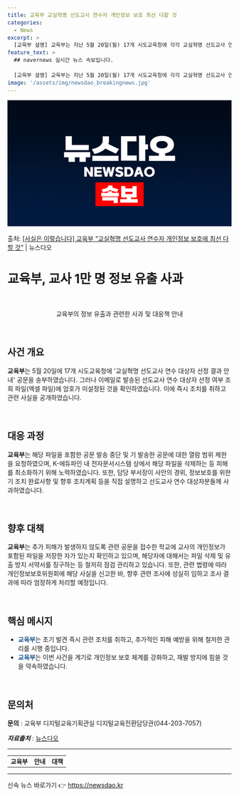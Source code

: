 ```yaml
---
title: 교육부 교실혁명 선도교사 연수자 개인정보 보호 최선 다할 것
categories:
  - News
excerpt: >
  [교육부 설명] 교육부는 지난 5월 20일(월) 17개 시도교육청에 각각 교실혁명 선도교사 연수 대상자 선정…
feature_text: >
  ## navernews 실시간 뉴스 속보입니다.

  [교육부 설명] 교육부는 지난 5월 20일(월) 17개 시도교육청에 각각 교실혁명 선도교사 연수 대상자 선정…
image: '/assets/img/newsdao_breakingnews.jpg'
---
```


![뉴스다오 속보](/assets/img/newsdao_breakingnews.jpg)

<p>출처: <a href="https://newsdao.kr/3934" rel="dofollow">[사실은 이렇습니다] 교육부 “교실혁명 선도교사 연수자 개인정보 보호에 최선 다할 것”</a> | 뉴스다오</p>

<h1>교육부, 교사 1만 명 정보 유출 사과</h1>
<p data-ke-size="size16">&nbsp;</p>
<p style="text-align: center;" data-ke-size="size16">교육부의 정보 유출과 관련한 사과 및 대응책 안내</p>
<p data-ke-size="size16">&nbsp;</p>
<h2 data-ke-size="size26">사건 개요</h2>
<p><b>교육부</b>는 5월 20일에 17개 시도교육청에 '교실혁명 선도교사 연수 대상자 선정 결과 안내' 공문을 송부하였습니다. 그러나 이메일로 발송된 선도교사 연수 대상자 선정 여부 조회 파일(엑셀 파일)에 암호가 미설정된 것을 확인하였습니다. 이에 즉시 조치를 취하고 관련 사실을 공개하였습니다.</p>
<p data-ke-size="size16">&nbsp;</p>
<h2 data-ke-size="size26">대응 과정</h2>
<p><b>교육부</b>는 해당 파일을 포함한 공문 발송 중단 및 기 발송한 공문에 대한 열람 범위 제한을 요청하였으며, K-에듀파인 내 전자문서시스템 상에서 해당 파일을 삭제하는 등 피해를 최소화하기 위해 노력하였습니다. 또한, 담당 부서장이 사안의 경위, 정보보호를 위한 기 조치 완료사항 및 향후 조치계획 등을 직접 설명하고 선도교사 연수 대상자분들께 사과하였습니다.</p>
<p data-ke-size="size16">&nbsp;</p>
<h2 data-ke-size="size26">향후 대책</h2>
<p><b>교육부</b>는 추가 피해가 발생하지 않도록 관련 공문을 접수한 학교에 교사의 개인정보가 포함된 파일을 저장한 자가 있는지 확인하고 있으며, 해당자에 대해서는 파일 삭제 및 유출 방지 서약서를 징구하는 등 철저히 점검 관리하고 있습니다. 또한, 관련 법령에 따라 개인정보보호위원회에 해당 사실을 신고한 바, 향후 관련 조사에 성실히 임하고 조사 결과에 따라 엄정하게 처리할 예정입니다.</p>
<p data-ke-size="size16">&nbsp;</p>
<h2 data-ke-size="size26">핵심 메시지</h2>
<ul>
  <li><span style="color: #1a5490;"><b>교육부</b></span>는 초기 발견 즉시 관련 조치를 취하고, 추가적인 피해 예방을 위해 철저한 관리를 시행 중입니다.</li>
  <li><span style="color: #1a5490;"><b>교육부</b></span>는 이번 사건을 계기로 개인정보 보호 체계를 강화하고, 재발 방지에 힘쓸 것을 약속하였습니다.</li>
</ul>
<p data-ke-size="size16">&nbsp;</p>
<h2 data-ke-size="size26">문의처</h2>
<p><b>문의</b> : 교육부 디지털교육기획관실 디지털교육전환담당관(044-203-7057)</p>
<p><b><i>자료출처</i></b> : <a href="https://newsdao.kr/3934">뉴스다오</a></p>
<p data-ke-size="size16"></p>
<hr>
<table>
	<tbody>
		<tr>
			<td style="text-align: center; height: 17px;"><b>교육부</b></td>
			<td style="text-align: center; height: 17px;"><b>안내</b></td>
			<td style="text-align: center; height: 17px;"><b>대책</b></td>
		</tr>
	</tbody>
</table>
<hr> 

신속 뉴스 바로가기 👉 <a href="https://newsdao.kr" rel="dofollow">https://newsdao.kr</a>


